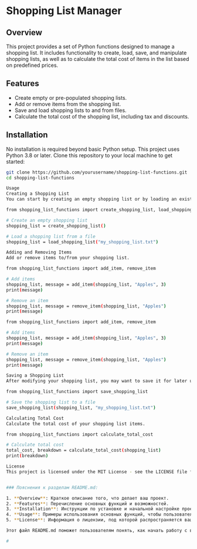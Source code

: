 # Shopping List Manager

## Overview
This project provides a set of Python functions designed to manage a shopping list. It includes functionality to create, load, save, and manipulate shopping lists, as well as to calculate the total cost of items in the list based on predefined prices.

## Features
- Create empty or pre-populated shopping lists.
- Add or remove items from the shopping list.
- Save and load shopping lists to and from files.
- Calculate the total cost of the shopping list, including tax and discounts.

## Installation
No installation is required beyond basic Python setup. This project uses Python 3.8 or later. Clone this repository to your local machine to get started:
```bash
git clone https://github.com/yourusername/shopping-list-functions.git
cd shopping-list-functions

Usage
Creating a Shopping List
You can start by creating an empty shopping list or by loading an existing list from a file.

from shopping_list_functions import create_shopping_list, load_shopping_list

# Create an empty shopping list
shopping_list = create_shopping_list()

# Load a shopping list from a file
shopping_list = load_shopping_list("my_shopping_list.txt")

Adding and Removing Items
Add or remove items to/from your shopping list.

from shopping_list_functions import add_item, remove_item

# Add items
shopping_list, message = add_item(shopping_list, "Apples", 3)
print(message)

# Remove an item
shopping_list, message = remove_item(shopping_list, "Apples")
print(message)

from shopping_list_functions import add_item, remove_item

# Add items
shopping_list, message = add_item(shopping_list, "Apples", 3)
print(message)

# Remove an item
shopping_list, message = remove_item(shopping_list, "Apples")
print(message)

Saving a Shopping List
After modifying your shopping list, you may want to save it for later use.

from shopping_list_functions import save_shopping_list

# Save the shopping list to a file
save_shopping_list(shopping_list, "my_shopping_list.txt")

Calculating Total Cost
Calculate the total cost of your shopping list items.

from shopping_list_functions import calculate_total_cost

# Calculate total cost
total_cost, breakdown = calculate_total_cost(shopping_list)
print(breakdown)

License
This project is licensed under the MIT License - see the LICENSE file for details.


### Пояснения к разделам README.md:

1. **Overview**: Краткое описание того, что делает ваш проект.
2. **Features**: Перечисление основных функций и возможностей.
3. **Installation**: Инструкции по установке и начальной настройке проекта.
4. **Usage**: Примеры использования основных функций, чтобы пользователи могли быстро начать работу.
5. **License**: Информация о лицензии, под которой распространяется ваш проект.

Этот файл README.md поможет пользователям понять, как начать работу с вашим проектом, и обеспечит базовую документацию по использованию предоставленных функций.

#
